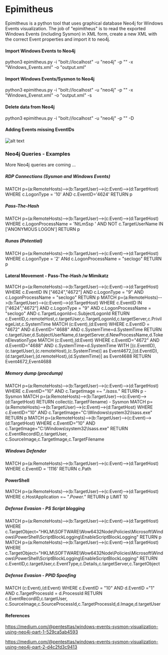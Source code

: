 # Epimitheus
Epimitheus is a python tool that uses graphical database Neo4j for Windows Events visualization. The job of "epimitheus" is to read the exported Windows Events (including Sysmon) in XML form, create a new XML with the correct Event properties and import it to neo4j. 


#### Import Windows Events to Neo4j
python3 epimitheus.py -i "bolt://localhost" -u "neo4j" -p "<password>" -x "Windows_Events.xml" -o "output.xml"

#### Import Windows Events/Sysmon to Neo4j
python3 epimitheus.py -i "bolt://localhost" -u "neo4j" -p "<password>" -x "Windows_Evenst.xml" -o "output.xml" -s
  
#### Delete data from Neo4j
python3 epimitheus.py -i "bolt://localhost" -u "neo4j" -p "<password>" -D

#### Adding Events missing EventIDs

![alt text](https://github.com/tasox/Epimitheus/blob/master/images/addEventIDs.png)


### Neo4j Queries - Examples
More Neo4j queries are coming ...

##### RDP Connections (Sysmon and Windows Events)

MATCH p=(a:RemoteHosts)-->(b:TargetUser)-->(c:Event)-->(d:TargetHost) WHERE c.LogonType = '10' AND c.EventID='4624' RETURN p

##### Pass-The-Hash

MATCH p=(a:RemoteHosts)-->(b:TargetUser)-->(c:Event)-->(d:TargetHost) WHERE c.LogonProcessName = 'NtLmSsp ' AND NOT c.TargetUserName IN ['ANONYMOUS LOGON'] RETURN p

##### Runas (Potential)

MATCH p=(a:RemoteHosts)-->(b:TargetUser)-->(c:Event)-->(d:TargetHost) WHERE c.LogonType = '2' ANd c.LogonProcessName = "seclogo" RETURN p

#### Lateral Movement - Pass-The-Hash /w Mimikatz

MATCH p=(a:RemoteHosts)-->(b:TargetUser)-->(c:Event)-->(d:TargetHost) WHERE c.EventID IN ["4624","4672"] AND c.LogonType = "9" AND c.LogonProcessName = "seclogo" RETURN p
MATCH p=(a:RemoteHosts)-->(b:TargetUser)-->(c:Event)-->(d:TargetHost) WHERE c.EventID IN ["4624","4672"] AND c.LogonType = "9" AND c.LogonProcessName = "seclogo" AND c.TargetLogonId=c.SubjectLogonId RETURN c.EventID,c.remoteHost,c.targetUser,c.TargetLogonId,c.targetServer,c.PrivilegeList,c.SystemTime
MATCH (c:Event),(d:Event) WHERE c.EventID = "4672" AND d.EventID="4688" AND c.SystemTime=d.SystemTime RETURN c.targetUser,d.SubjectUserName,d.targetServer,d.NewProcessName,d.TokenElevationType
MATCH (c:Event),(d:Event) WHERE c.EventID="4672" AND d.EventID="4688" AND c.SystemTime=d.SystemTime WITH [(c.EventID),(c.targetUser),(c.remoteHost),(c.SystemTime)] as Event4672,[(d.EventID),(d.targetUser),(d.remoteHost),(d.SystemTime)] as Event4688 RETURN Event4672,Event4688


##### Memory dump (procdump)

MATCH p=(a:RemoteHosts)-->(b:TargetUser)-->(c:Event)-->(d:TargetHost) WHERE c.EventID="10" AND c.TargetImage =~ ".*lsass.*" RETURN p - Sysmon
MATCH p=(a:RemoteHosts)-->(b:TargetUser)-->(c:Event)-->(d:TargetHost) RETURN collect(c.TargetFilename)  - Sysmon
MATCH p=(a:RemoteHosts)-->(b:TargetUser)-->(c:Event)-->(d:TargetHost) WHERE c.EventID="10" AND c.TargetImage="C:\\Windows\\system32\\lsass.exe" RETURN p
MATCH p=(a:RemoteHosts)-->(b:TargetUser)-->(c:Event)-->(d:TargetHost) WHERE c.EventID="10" AND c.TargetImage="C:\\Windows\\system32\\lsass.exe" RETURN c.EventRecordID,c.targetUser, c.SourceImage,c.TargetImage,c.TargetFilename

##### Windows Defender

MATCH p=(a:RemoteHosts)-->(b:TargetUser)-->(c:Event)-->(d:TargetHost) WHERE c.EventID = '1116' RETURN c.Path

#### PowerShell

MATCH p=(a:RemoteHosts)-->(b:TargetUser)-->(c:Event)-->(d:TargetHost) WHERE c.HostApplication =~ ".*Power.*" RETURN p LIMIT 10

##### Defense Evasion - PS Script blogging 

MATCH p=(a:RemoteHosts)-->(b:TargetUser)-->(c:Event)-->(d:TargetHost) WHERE c.TargetObject="HKLM\\SOFTWARE\\Wow6432Node\\Policies\\Microsoft\\Windows\\PowerShell\\ScriptBlockLogging\\EnableScriptBlockLogging" RETURN p
MATCH p=(a:RemoteHosts)-->(b:TargetUser)-->(c:Event)-->(d:TargetHost) WHERE c.TargetObject="HKLM\\SOFTWARE\\Wow6432Node\\Policies\\Microsoft\\Windows\\PowerShell\\ScriptBlockLogging\\EnableScriptBlockLogging" RETURN c.EventID,c.targetUser,c.EventType,c.Details,c.targetServer,c.TargetObject

##### Defense Evasion - PPID Spoofing

MATCH (c:Event),(d:Event) WHERE c.EventID = "10" AND d.EventID ="1" AND c.TargetProcessId = d.ProcessId RETURN c.EventRecordID,c.targetUser, c.SourceImage,c.SourceProcessId,c.TargetProcessId,d.Image,d.targetUser

#### References
https://medium.com/@pentesttas/windows-events-sysmon-visualization-using-neo4j-part-1-529ca5ab4593

https://medium.com/@pentesttas/windows-events-sysmon-visualization-using-neo4j-part-2-d4c2fd3c9413
